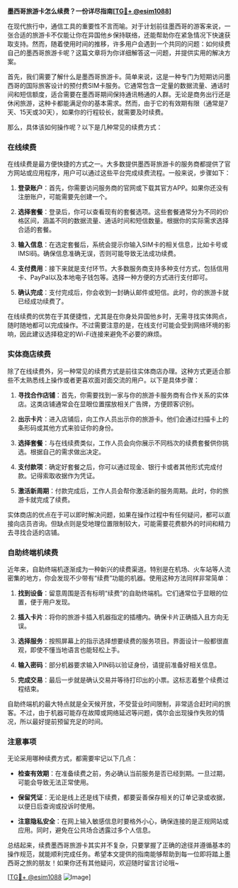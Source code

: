 **墨西哥旅游卡怎么续费？一份详尽指南[[TG💪+ @esim1088](https://t.me/s/esim1088)]**

在现代旅行中，通信工具的重要性不言而喻。对于计划前往墨西哥的游客来说，一张合适的旅游卡不仅能让你在异国他乡保持联络，还能帮助你在紧急情况下快速获取支持。然而，随着使用时间的推移，许多用户会遇到一个共同的问题：如何续费自己的墨西哥旅游卡呢？这篇文章将为你详细解答这一问题，并提供实用的解决方案。

首先，我们需要了解什么是墨西哥旅游卡。简单来说，这是一种专门为短期访问墨西哥的国际旅客设计的预付费SIM卡服务。它通常包含一定量的数据流量、通话时间和短信额度，适合需要在墨西哥期间保持通讯畅通的人群。无论是商务出行还是休闲旅游，这种卡都能满足你的基本需求。然而，由于它的有效期有限（通常是7天、15天或30天），如果你的行程较长，就需要及时续费。

那么，具体该如何操作呢？以下是几种常见的续费方式：

### 在线续费

在线续费是最方便快捷的方式之一。大多数提供墨西哥旅游卡的服务商都提供了官方网站或应用程序，用户可以通过这些平台完成续费流程。一般来说，步骤如下：

1. **登录账户**：首先，你需要访问服务商的官网或下载其官方APP。如果你还没有注册账户，可能需要先创建一个。
   
2. **选择套餐**：登录后，你可以查看现有的套餐选项。这些套餐通常分为不同的价格区间，涵盖不同的数据流量、通话时间和短信数量。根据你的实际需求选择合适的套餐。

3. **输入信息**：在选定套餐后，系统会提示你输入SIM卡的相关信息，比如卡号或IMSI码。确保信息准确无误，否则可能导致无法成功续费。

4. **支付费用**：接下来就是支付环节。大多数服务商支持多种支付方式，包括信用卡、PayPal以及本地电子钱包等。选择一种方便的方式进行支付即可。

5. **确认完成**：支付完成后，你会收到一封确认邮件或短信。此时，你的旅游卡就已经成功续费了。

在线续费的优势在于其便捷性，尤其是在你身处异国他乡时，无需寻找实体网点，随时随地都可以完成操作。不过需要注意的是，在线支付可能会受到网络环境的影响，因此建议选择稳定的Wi-Fi连接来避免不必要的麻烦。

### 实体商店续费

除了在线续费外，另一种常见的续费方式是前往实体商店办理。这种方式更适合那些不太熟悉线上操作或者更喜欢面对面交流的用户。以下是具体步骤：

1. **寻找合作店铺**：首先，你需要找到一家与你的旅游卡服务商有合作关系的实体店。这类店铺通常会在显眼位置摆放相关广告牌，方便顾客识别。

2. **出示卡片**：进入店铺后，向工作人员出示你的旅游卡。他们会通过扫描卡上的条形码或其他方式来验证你的身份。

3. **选择套餐**：与在线续费类似，工作人员会向你展示不同档次的续费套餐供你挑选。根据自己的需求做出决定。

4. **支付款项**：确定好套餐之后，你可以通过现金、银行卡或者其他形式完成付款。记得索取收据作为凭证。

5. **激活新周期**：付款完成后，工作人员会帮你激活新的服务周期。此时，你的旅游卡就完成了续费。

实体商店的优点在于可以即时解决问题，如果在操作过程中有任何疑问，都可以直接向店员咨询。但缺点则是受地理位置限制较大，可能需要花费额外的时间和精力去寻找合适的店铺。

### 自助终端机续费

近年来，自助终端机逐渐成为一种新兴的续费渠道。特别是在机场、火车站等人流密集的地方，你会发现不少带有“续费”功能的机器。使用这种方法同样非常简单：

1. **找到设备**：留意周围是否有标明“续费”的自助终端机。它们通常位于显眼的位置，便于用户发现。

2. **插入卡片**：将你的旅游卡插入机器指定的插槽内。确保卡片正确插入且方向无误。

3. **选择服务**：按照屏幕上的指示选择想要续费的服务项目。界面设计一般都很直观，即使不懂当地语言也能轻松上手。

4. **输入密码**：部分机器要求输入PIN码以验证身份，请提前准备好相关信息。

5. **完成交易**：最后一步就是确认交易并等待打印出的小票。这标志着整个续费过程结束。

自助终端机的最大特点就是全天候开放，不受营业时间限制，非常适合赶时间的旅客。不过，由于机器可能存在故障或网络延迟等问题，偶尔会出现操作失败的情况，所以最好提前预留充足的时间。

### 注意事项

无论采用哪种续费方式，都需要牢记以下几点：

- **检查有效期**：在准备续费之前，务必确认当前服务是否已经到期。一旦过期，可能会导致无法正常使用。

- **保留凭证**：无论是线上还是线下续费，都要妥善保存相关的订单记录或收据，以便日后查询或投诉时使用。

- **注意隐私安全**：在网上输入敏感信息时要格外小心，确保连接的是正规网站或应用。同时，避免在公共场合透露过多个人信息。

总结起来，续费墨西哥旅游卡其实并不复杂，只要掌握了正确的途径并遵循基本的操作规范，就能顺利完成任务。希望本文提供的指南能够帮助到每一位即将踏上墨西哥之旅的朋友！如果你还有其他疑问，欢迎随时留言讨论哦~

[[TG💪+ @esim1088](https://t.me/s/esim1088) ![Image](https://i.postimg.cc/4NQfJmqS/Snipaste-2025-05-13-00-14-12.png)]